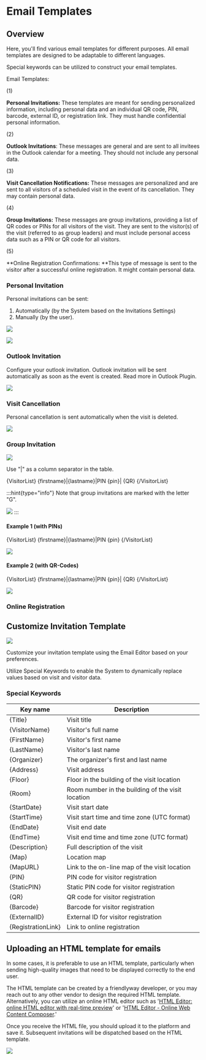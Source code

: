 # Email Templates

## Overview

Here, you'll find various email templates for different purposes. All email templates are designed to be adaptable to different languages.

Special keywords can be utilized to construct your email templates.

Email Templates:

(1)

**Personal Invitations:** These templates are meant for sending personalized information, including personal data and an individual QR code, PIN, barcode, external ID, or registration link. They must handle confidential personal information.

(2)

**Outlook Invitations**: These messages are general and are sent to all invitees in the Outlook calendar for a meeting. They should not include any personal data.

(3)

**Visit Cancellation Notifications:** These messages are personalized and are sent to all visitors of a scheduled visit in the event of its cancellation. They may contain personal data.

(4)

**Group Invitations:** These messages are group invitations, providing a list of QR codes or PINs for all visitors of the visit. They are sent to the visitor(s) of the visit (referred to as group leaders) and must include personal access data such as a PIN or QR code for all visitors.

(5)

\*\*Online Registration Confirmations: \*\*This type of message is sent to the visitor after a successful online registration. It might contain personal data.

### **Personal Invitation**

Personal invitations can be sent:

1. Automatically (by the System based on the Invitations Settings)
2. Manually (by the user).

![](../../.gitbook/assets/CB4t3IilvJcOtRmPiwP5k\_image.png)

![](<../../.gitbook/assets/nO6gP8 Z5TUTLYnoH9aAe\_image.png>)

### Outlook Invitation

Configure your outlook invitation. Outlook invitation will be sent automatically as soon as the event is created. Read more in Outlook Plugin.

![](<../../.gitbook/assets/ uVfrZsofR\_D338hzgLrO\_image.png>)

### Visit Cancellation

Personal cancellation is sent automatically when the visit is deleted.

![](../../.gitbook/assets/5oxXq4BwNZcSLy6fEAEEh\_image.png)

### Group Invitation

![](../../.gitbook/assets/qDVa95n1vMF6JFn07OTfy\_image.png)

Use "|" as a column separator in the table.

{VisitorList} {firstname}|{lastname}|PIN {pin}| {QR} {/VisitorList}

:::hint{type="info"} Note that group invitations are marked with the letter "G".

![](../../.gitbook/assets/kKePNxj9CJzzp4CIwelGO\_image.png) :::

#### Example 1 (with PINs)

{VisitorList} {firstname}|{lastname}|PIN {pin} {/VisitorList}

![](../../.gitbook/assets/0GOLiCiJLKDhNhvZZE\_w8\_image.png)

#### Example 2 (with QR-Codes)

{VisitorList} {firstname}|{lastname}|PIN {pin}| {QR} {/VisitorList}

![](../../.gitbook/assets/vOKzOIh\_VtVZROfJ171Ba\_image.png)

### Online Registration

## Customize Invitation Template

![](<../../.gitbook/assets/QU2qtPlWJXlbj2tS3 AGN\_image.png>)

Customize your invitation template using the Email Editor based on your preferences.

Utilize Special Keywords to enable the System to dynamically replace values based on visit and visitor data.

### Special Keywords

| **Key name**       | **Description**                                   |
| ------------------ | ------------------------------------------------- |
| {Title}            | Visit title                                       |
| {VisitorName}      | Visitor's full name                               |
| {FirstName}        | Visitor's first name                              |
| {LastName}         | Visitor's last name                               |
| {Organizer}        | The organizer's first and last name               |
| {Address}          | Visit address                                     |
| {Floor}            | Floor in the building of the visit location       |
| {Room}             | Room number in the building of the visit location |
| {StartDate}        | Visit start date                                  |
| {StartTime}        | Visit start time and time zone (UTC format)       |
| {EndDate}          | Visit end date                                    |
| {EndTime}          | Visit end time and time zone (UTC format)         |
| {Description}      | Full description of the visit                     |
| {Map}              | Location map                                      |
| {MapURL}           | Link to the on-line map of the visit location     |
| {PIN}              | PIN code for visitor registration                 |
| {StaticPIN}        | Static PIN code for visitor registration          |
| {QR}               | QR code for visitor registration                  |
| {Barcode}          | Barcode for visitor registration                  |
| {ExternalID}       | External ID for visitor registration              |
| {RegistrationLink} | Link to online registration                       |

## Uploading an HTML template for emails

In some cases, it is preferable to use an HTML template, particularly when sending high-quality images that need to be displayed correctly to the end user.

The HTML template can be created by a friendlyway developer, or you may reach out to any other vendor to design the required HTML template. Alternatively, you can utilize an online HTML editor such as '[HTML Editor: online HTML editor with real-time preview](https://htmleditor.gitlab.io/)' or '[HTML Editor - Online Web Content Composer](https://html5-editor.net/).'

Once you receive the HTML file, you should upload it to the platform and save it. Subsequent invitations will be dispatched based on the HTML template.

![](<../../.gitbook/assets/AtRKbQXjV8SaJZDgja qs\_image.png>)
